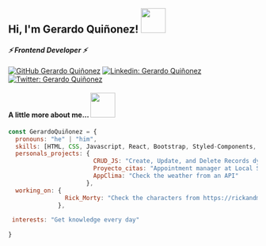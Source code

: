 <!--
**Geracros13/Geracros13** is a ✨ _special_ ✨ repository because its `README.md` (this file) appears on your GitHub profile.

Here are some ideas to get you started:

- 🔭 I’m currently working on ...
- 🌱 I’m currently learning ...
- 👯 I’m looking to collaborate on ...
- 🤔 I’m looking for help with ...
- 💬 Ask me about ...
- 📫 How to reach me: ...
- 😄 Pronouns: ...
- ⚡ Fun fact: ...
-->

<h2> Hi, I'm Gerardo Quiñonez! <img src="https://media.giphy.com/media/3bc9YL28QWi3pYzi1p/giphy.gif" width="50"></h2>
<h4><em>⚡ Frontend Developer ⚡</em></h4> 

[![GitHub Gerardo Quiñonez](https://img.shields.io/badge/Platzi-Gerardo_Qui%C3%B1onez-lemon?style=flat-square&logo=Platzi&logoColor=lemon&link=)](https://platzi.com/@ge_01/)
[![Linkedin: Gerardo Quiñonez](https://img.shields.io/badge/Gerardo_Qui%C3%B1onez-blue?style=flat-square&logo=Linkedin&logoColor=white&link=https://www.linkedin.com/in/man-flores/)](https://www.linkedin.com/in/man-flores/)
[![Twitter: Gerardo Quiñonez](https://img.shields.io/twitter/follow/Gerardo_fq?style=social)](https://twitter.com/Gerardo_fq)


#### A little more about me... <img src="https://media.giphy.com/media/3o7aTDZKNK2ACyU8y4/giphy.gif" width="50">

```javascript
const GerardoQuiñonez = {
  pronouns: "he" | "him",
  skills: [HTML, CSS, Javascript, React, Bootstrap, Styled-Components, Git, Scrum],
  personals_projects: {
                        CRUD_JS: "Create, Update, and Delete Records dynamically",
                        Proyecto_citas: "Appointment manager at Local Storage",
                        AppClima: "Check the weather from an API"
                      },
  working_on: {
                Rick_Morty: "Check the characters from https://rickandmortyapi.com/"
              },
 
 interests: "Get knowledge every day"
 
}
